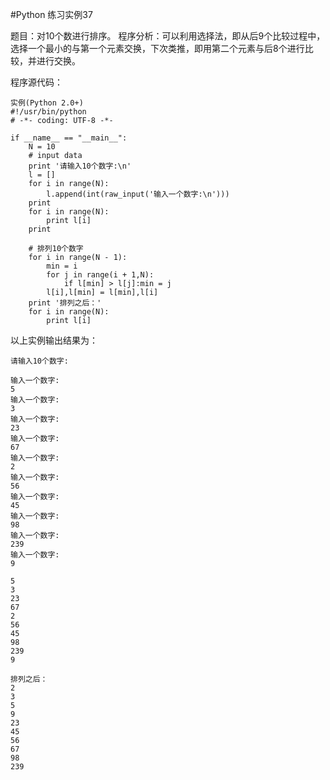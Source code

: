 #Python 练习实例37


题目：对10个数进行排序。
程序分析：可以利用选择法，即从后9个比较过程中，选择一个最小的与第一个元素交换，下次类推，即用第二个元素与后8个进行比较，并进行交换。

程序源代码：

```
实例(Python 2.0+)
#!/usr/bin/python
# -*- coding: UTF-8 -*-
 
if __name__ == "__main__":
    N = 10
    # input data
    print '请输入10个数字:\n'
    l = []
    for i in range(N):
        l.append(int(raw_input('输入一个数字:\n')))
    print
    for i in range(N):
        print l[i]
    print
 
    # 排列10个数字
    for i in range(N - 1):
        min = i
        for j in range(i + 1,N):
            if l[min] > l[j]:min = j
        l[i],l[min] = l[min],l[i]
    print '排列之后：'
    for i in range(N):
        print l[i]
```

以上实例输出结果为：


```
请输入10个数字:

输入一个数字:
5
输入一个数字:
3
输入一个数字:
23
输入一个数字:
67
输入一个数字:
2
输入一个数字:
56
输入一个数字:
45
输入一个数字:
98
输入一个数字:
239
输入一个数字:
9

5
3
23
67
2
56
45
98
239
9

排列之后：
2
3
5
9
23
45
56
67
98
239
```